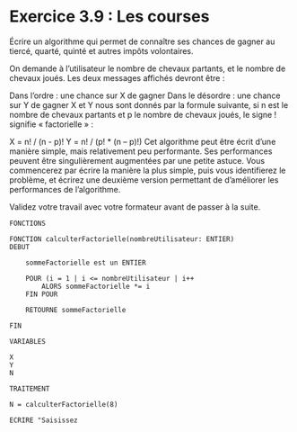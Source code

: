 # Exercice 3.9 : Les courses

Écrire un algorithme qui permet de connaître ses chances de gagner au tiercé, quarté, quinté et autres impôts volontaires.

On demande à l’utilisateur le nombre de chevaux partants, et le nombre de chevaux joués. Les deux messages affichés devront être :

Dans l’ordre : une chance sur X de gagner 
Dans le désordre : une chance sur Y de gagner 
X et Y nous sont donnés par la formule suivante, si n est le nombre de chevaux partants et p le nombre de chevaux joués, le signe ! signifie « factorielle » :

X = n! / (n - p)! 
Y = n! / (p! * (n – p)!)
Cet algorithme peut être écrit d’une manière simple, mais relativement peu performante. Ses performances peuvent être singulièrement augmentées par une petite astuce. Vous commencerez par écrire la manière la plus simple, puis vous identifierez le problème, et écrirez une deuxième version permettant de d’améliorer les performances de l’algorithme.

Validez votre travail avec votre formateur avant de passer à la suite.

```
FONCTIONS

FONCTION calculterFactorielle(nombreUtilisateur: ENTIER)
DEBUT

	sommeFactorielle est un ENTIER
	
	POUR (i = 1 | i <= nombreUtilisateur | i++
    	ALORS sommeFactorielle *= i
    FIN POUR
    
    RETOURNE sommeFactorielle
	
FIN
```


```
VARIABLES

X
Y
N
```

```
TRAITEMENT

N = calculterFactorielle(8)

ECRIRE "Saisissez 
```